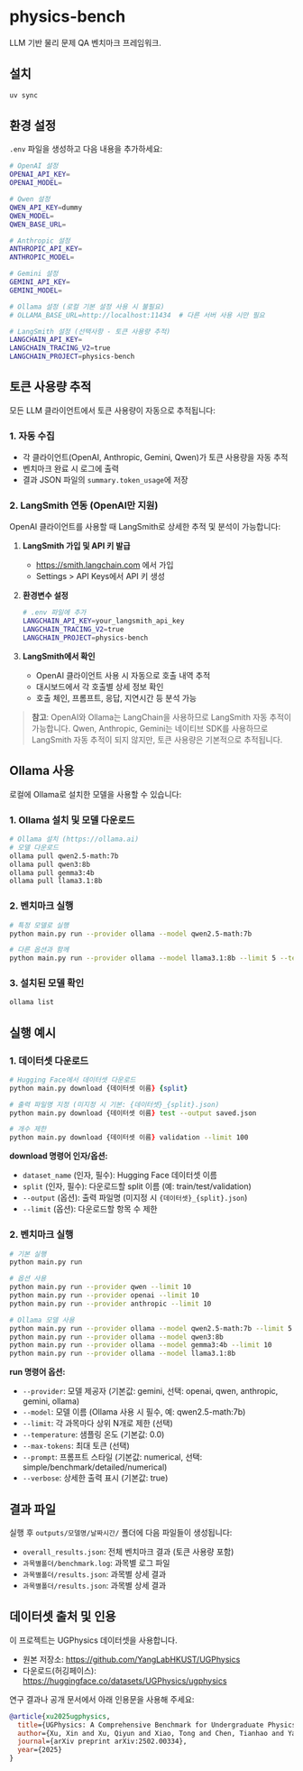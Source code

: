 # physics-bench

LLM 기반 물리 문제 QA 벤치마크 프레임워크.

## 설치

```zsh
uv sync
```

## 환경 설정

`.env` 파일을 생성하고 다음 내용을 추가하세요:

```zsh
# OpenAI 설정
OPENAI_API_KEY=
OPENAI_MODEL=

# Qwen 설정  
QWEN_API_KEY=dummy
QWEN_MODEL=
QWEN_BASE_URL=

# Anthropic 설정
ANTHROPIC_API_KEY=
ANTHROPIC_MODEL=

# Gemini 설정
GEMINI_API_KEY=
GEMINI_MODEL=

# Ollama 설정 (로컬 기본 설정 사용 시 불필요)
# OLLAMA_BASE_URL=http://localhost:11434  # 다른 서버 사용 시만 필요

# LangSmith 설정 (선택사항 - 토큰 사용량 추적)
LANGCHAIN_API_KEY=
LANGCHAIN_TRACING_V2=true
LANGCHAIN_PROJECT=physics-bench
```

## 토큰 사용량 추적

모든 LLM 클라이언트에서 토큰 사용량이 자동으로 추적됩니다:

### 1. 자동 수집
- 각 클라이언트(OpenAI, Anthropic, Gemini, Qwen)가 토큰 사용량을 자동 추적
- 벤치마크 완료 시 로그에 출력
- 결과 JSON 파일의 `summary.token_usage`에 저장

### 2. LangSmith 연동 (OpenAI만 지원)

OpenAI 클라이언트를 사용할 때 LangSmith로 상세한 추적 및 분석이 가능합니다:

1. **LangSmith 가입 및 API 키 발급**
   - https://smith.langchain.com 에서 가입
   - Settings > API Keys에서 API 키 생성

2. **환경변수 설정**
   ```bash
   # .env 파일에 추가
   LANGCHAIN_API_KEY=your_langsmith_api_key
   LANGCHAIN_TRACING_V2=true
   LANGCHAIN_PROJECT=physics-bench
   ```

3. **LangSmith에서 확인**
   - OpenAI 클라이언트 사용 시 자동으로 호출 내역 추적
   - 대시보드에서 각 호출별 상세 정보 확인
   - 호출 체인, 프롬프트, 응답, 지연시간 등 분석 가능

> **참고**: OpenAI와 Ollama는 LangChain을 사용하므로 LangSmith 자동 추적이 가능합니다. Qwen, Anthropic, Gemini는 네이티브 SDK를 사용하므로 LangSmith 자동 추적이 되지 않지만, 토큰 사용량은 기본적으로 추적됩니다.

## Ollama 사용

로컬에 Ollama로 설치한 모델을 사용할 수 있습니다:

### 1. Ollama 설치 및 모델 다운로드
```bash
# Ollama 설치 (https://ollama.ai)
# 모델 다운로드
ollama pull qwen2.5-math:7b
ollama pull qwen3:8b
ollama pull gemma3:4b
ollama pull llama3.1:8b
```

### 2. 벤치마크 실행
```bash
# 특정 모델로 실행
python main.py run --provider ollama --model qwen2.5-math:7b

# 다른 옵션과 함께
python main.py run --provider ollama --model llama3.1:8b --limit 5 --temperature 0.7
```

### 3. 설치된 모델 확인
```bash
ollama list
```

## 실행 예시

### 1. 데이터셋 다운로드
```zsh
# Hugging Face에서 데이터셋 다운로드
python main.py download {데이터셋 이름} {split}

# 출력 파일명 지정 (미지정 시 기본: {데이터셋}_{split}.json)
python main.py download {데이터셋 이름} test --output saved.json

# 개수 제한
python main.py download {데이터셋 이름} validation --limit 100
```

**download 명령어 인자/옵션:**
- `dataset_name` (인자, 필수): Hugging Face 데이터셋 이름
- `split` (인자, 필수): 다운로드할 split 이름 (예: train/test/validation)
- `--output` (옵션): 출력 파일명 (미지정 시 `{데이터셋}_{split}.json`)
- `--limit` (옵션): 다운로드할 항목 수 제한

### 2. 벤치마크 실행
```zsh
# 기본 실행
python main.py run

# 옵션 사용
python main.py run --provider qwen --limit 10
python main.py run --provider openai --limit 10
python main.py run --provider anthropic --limit 10

# Ollama 모델 사용
python main.py run --provider ollama --model qwen2.5-math:7b --limit 5
python main.py run --provider ollama --model qwen3:8b
python main.py run --provider ollama --model gemma3:4b --limit 10
python main.py run --provider ollama --model llama3.1:8b
```

**run 명령어 옵션:**
- `--provider`: 모델 제공자 (기본값: gemini, 선택: openai, qwen, anthropic, gemini, ollama)
- `--model`: 모델 이름 (Ollama 사용 시 필수, 예: qwen2.5-math:7b)
- `--limit`: 각 과목마다 상위 N개로 제한 (선택)
- `--temperature`: 샘플링 온도 (기본값: 0.0)
- `--max-tokens`: 최대 토큰 (선택)
- `--prompt`: 프롬프트 스타일 (기본값: numerical, 선택: simple/benchmark/detailed/numerical)
- `--verbose`: 상세한 출력 표시 (기본값: true)

## 결과 파일

실행 후 `outputs/모델명/날짜시간/` 폴더에 다음 파일들이 생성됩니다:

- `overall_results.json`: 전체 벤치마크 결과 (토큰 사용량 포함)
- `과목별폴더/benchmark.log`: 과목별 로그 파일
- `과목별폴더/results.json`: 과목별 상세 결과
 - `과목별폴더/results.json`: 과목별 상세 결과

## 데이터셋 출처 및 인용

이 프로젝트는 UGPhysics 데이터셋을 사용합니다.

- 원본 저장소: https://github.com/YangLabHKUST/UGPhysics
- 다운로드(허깅페이스): https://huggingface.co/datasets/UGPhysics/ugphysics

연구 결과나 공개 문서에서 아래 인용문을 사용해 주세요:

```bibtex
@article{xu2025ugphysics,
  title={UGPhysics: A Comprehensive Benchmark for Undergraduate Physics Reasoning with Large Language Models},
  author={Xu, Xin and Xu, Qiyun and Xiao, Tong and Chen, Tianhao and Yan, Yuchen and Zhang, Jiaxin and Diao, Shizhe and Yang, Can and Wang, Yang},
  journal={arXiv preprint arXiv:2502.00334},
  year={2025}
}
```
